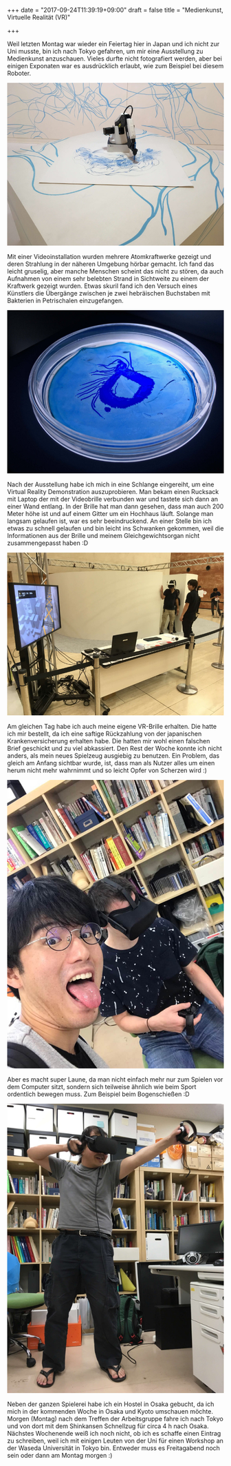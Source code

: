 +++
date = "2017-09-24T11:39:19+09:00"
draft = false
title = "Medienkunst, Virtuelle Realität (VR)"

+++

Weil letzten Montag war wieder ein Feiertag hier in Japan und ich nicht zur Uni
musste, bin ich nach Tokyo gefahren, um mir eine Ausstellung zu Medienkunst
anzuschauen. Vieles durfte nicht fotografiert werden, aber bei einigen Exponaten
war es ausdrücklich erlaubt, wie zum Beispiel bei diesem Roboter.

![Malender Roboter](/img/2017_09_23/roboDraw.jpg)

Mit einer Videoinstallation wurden mehrere Atomkraftwerke gezeigt und deren
Strahlung in der näheren Umgebung hörbar gemacht. Ich fand das leicht gruselig,
aber manche Menschen scheint das nicht zu stören, da auch Aufnahmen von einem
sehr belebten Strand in Sichtweite zu einem der Kraftwerk gezeigt wurden. Etwas
skuril fand ich den Versuch eines Künstlers die Übergänge zwischen je zwei
hebräischen Buchstaben mit Bakterien in Petrischalen einzugefangen.

![Kunst mit Bakterien](/img/2017_09_23/bacteriaArt.jpg)

Nach der Ausstellung habe ich mich in eine Schlange eingereiht, um eine Virtual
Reality Demonstration auszuprobieren. Man bekam einen Rucksack mit Laptop der
mit der Videobrille verbunden war und tastete sich dann an einer Wand entlang.
In der Brille hat man dann gesehen, dass man auch 200 Meter höhe ist und auf
einem Gitter um ein Hochhaus läuft. Solange man langsam gelaufen ist, war es
sehr beeindruckend. An einer Stelle bin ich etwas zu schnell gelaufen und bin
leicht ins Schwanken gekommen, weil die Informationen aus der Brille und meinem
Gleichgewichtsorgan nicht zusammengepasst haben :D

![VR Demo](/img/2017_09_23/VR.jpg)

Am gleichen Tag habe ich auch meine eigene VR-Brille erhalten. Die hatte ich mir
bestellt, da ich eine saftige Rückzahlung von der japanischen
Krankenversicherung erhalten habe. Die hatten mir wohl einen falschen Brief
geschickt und zu viel abkassiert. Den Rest der Woche konnte ich nicht anders,
als mein neues Spielzeug ausgiebig zu benutzen. Ein Problem, das gleich am
Anfang sichtbar wurde, ist, dass man als Nutzer alles um einen herum nicht mehr
wahrnimmt und so leicht Opfer von Scherzen wird :)

![Nicht in dieser Welt](/img/2017_09_23/mevr.jpg)

Aber es macht super Laune, da man nicht einfach mehr nur zum Spielen vor dem
Computer sitzt, sondern sich teilweise ähnlich wie beim Sport ordentlich bewegen
muss. Zum Beispiel beim Bogenschießen :D

![VR Fun](/img/2017_09_23/labvr.jpg)

Neben der ganzen Spielerei habe ich ein Hostel in Osaka gebucht, da ich mich in
der kommenden Woche in Osaka und Kyoto umschauen möchte. Morgen (Montag) nach
dem Treffen der Arbeitsgruppe fahre ich nach Tokyo und von dort mit dem
Shinkansen Schnellzug für circa 4 h nach Osaka. Nächstes Wochenende weiß ich
noch nicht, ob ich es schaffe einen Eintrag zu schreiben, weil ich mit einigen
Leuten von der Uni für einen Workshop an der Waseda Universität in Tokyo bin.
Entweder muss es Freitagabend noch sein oder dann am Montag morgen :)
